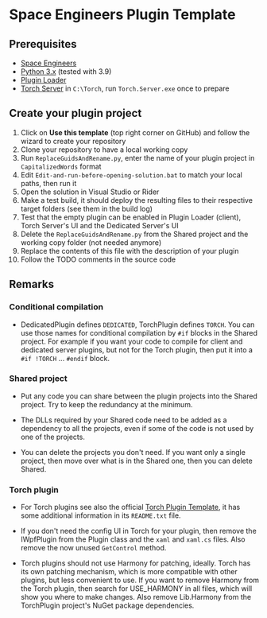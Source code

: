 # Space Engineers Plugin Template

## Prerequisites

- [Space Engineers](https://store.steampowered.com/app/244850/Space_Engineers/)
- [Python 3.x](https://python.org) (tested with 3.9)
- [Plugin Loader](https://steamcommunity.com/sharedfiles/filedetails/?id=2407984968)
- [Torch Server](https://torchapi.net/) in `C:\Torch`, run `Torch.Server.exe` once to prepare

## Create your plugin project

1. Click on **Use this template** (top right corner on GitHub) and follow the wizard to create your repository
2. Clone your repository to have a local working copy
3. Run `ReplaceGuidsAndRename.py`, enter the name of your plugin project in `CapitalizedWords` format
4. Edit `Edit-and-run-before-opening-solution.bat` to match your local paths, then run it
5. Open the solution in Visual Studio or Rider
6. Make a test build, it should deploy the resulting files to their respective target folders (see them in the build log) 
7. Test that the empty plugin can be enabled in Plugin Loader (client), Torch Server's UI and the Dedicated Server's UI
8. Delete the `ReplaceGuidsAndRename.py` from the Shared project and the working copy folder (not needed anymore)
9. Replace the contents of this file with the description of your plugin
10. Follow the TODO comments in the source code

## Remarks

### Conditional compilation

- DedicatedPlugin defines `DEDICATED`, TorchPlugin defines `TORCH`. 
  You can use those names for conditional compilation by `#if` blocks in the Shared project.
  For example if you want your code to compile for client and dedicated server plugins, but 
  not for the Torch plugin, then put it into a `#if !TORCH` ... `#endif` block. 

### Shared project

- Put any code you can share between the plugin projects into the Shared project. 
  Try to keep the redundancy at the minimum.

- The DLLs required by your Shared code need to be added as a dependency to all the projects, 
  even if some of the code is not used by one of the projects.

- You can delete the projects you don't need. If you want only a single project, 
  then move over what is in the Shared one, then you can delete Shared.

### Torch plugin

- For Torch plugins see also the official
  [Torch Plugin Template](https://torchapi.com/wiki/index.php/Torch_Plugin_Template),
  it has some additional information in its `README.txt` file.

- If you don't need the config UI in Torch for your plugin, then remove the IWpfPlugin
  from the Plugin class and the `xaml` and `xaml.cs` files. Also remove the now unused
  `GetControl` method.
 
- Torch plugins should not use Harmony for patching, ideally. 
  Torch has its own patching mechanism, which is more compatible with other plugins, 
  but less convenient to use. If you want to remove Harmony from the Torch plugin, 
  then search for USE_HARMONY in all files, which will show you where to make changes. 
  Also remove Lib.Harmony from the TorchPlugin project's NuGet package dependencies.